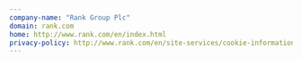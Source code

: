 ```yaml
---
company-name: "Rank Group Plc"
domain: rank.com
home: http://www.rank.com/en/index.html
privacy-policy: http://www.rank.com/en/site-services/cookie-information.html
---
```




